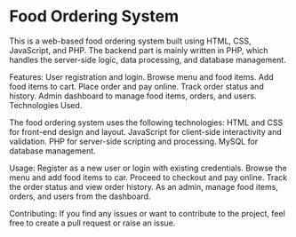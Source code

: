 # Food Ordering System

This is a web-based food ordering system built using HTML, CSS, JavaScript, and PHP. The backend part is mainly written in PHP, which handles the server-side logic, data processing, and database management.

Features:
User registration and login.
Browse menu and food items.
Add food items to cart.
Place order and pay online.
Track order status and history.
Admin dashboard to manage food items, orders, and users.
Technologies Used.

The food ordering system uses the following technologies:
HTML and CSS for front-end design and layout.
JavaScript for client-side interactivity and validation.
PHP for server-side scripting and processing.
MySQL for database management.

Usage:
Register as a new user or login with existing credentials.
Browse the menu and add food items to car.
Proceed to checkout and pay online.
Track the order status and view order history.
As an admin, manage food items, orders, and users from the dashboard.

Contributing:
If you find any issues or want to contribute to the project, feel free to create a pull request or raise an issue.